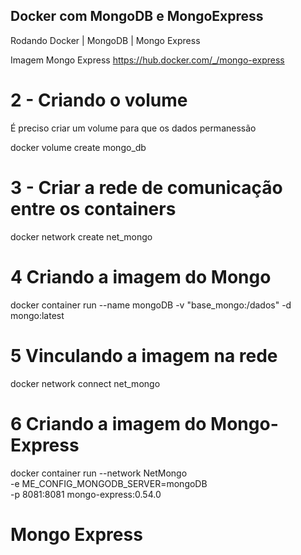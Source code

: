 ## Docker com MongoDB e MongoExpress
Rodando Docker | MongoDB | Mongo Express

Imagem Mongo Express
   https://hub.docker.com/_/mongo-express


# 2 - Criando o volume
É preciso criar um volume para que os dados permanessão 

docker volume create mongo_db

# 3 - Criar a rede de comunicação entre os containers

docker network create net_mongo

# 4 Criando a imagem do Mongo

docker container run --name mongoDB -v "base_mongo:/dados" -d mongo:latest

# 5 Vinculando a imagem na rede
docker network connect net_mongo <ID da imagem>

# 6 Criando a imagem do Mongo-Express
docker container run --network NetMongo \
-e ME_CONFIG_MONGODB_SERVER=mongoDB \
-p 8081:8081 mongo-express:0.54.0

# Mongo Express
